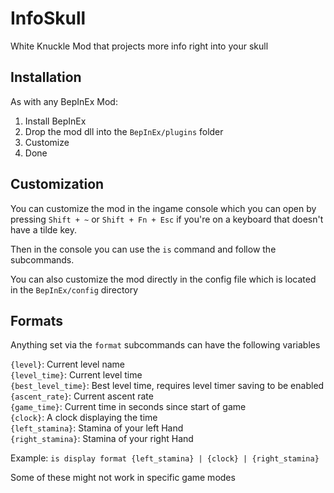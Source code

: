 ﻿# InfoSkull
White Knuckle Mod that projects more info right into your skull

## Installation
As with any BepInEx Mod:
1. Install BepInEx
2. Drop the mod dll into the `BepInEx/plugins` folder
3. Customize
4. Done

## Customization
You can customize the mod in the ingame console which you can open by pressing `Shift + ~` 
or `Shift + Fn + Esc` if you're on a keyboard that doesn't have a tilde key.

Then in the console you can use the `is` command and follow the subcommands.

You can also customize the mod directly in the config file which is located in the `BepInEx/config` directory

## Formats
Anything set via the `format` subcommands can have the following variables

`{level}`: Current level name\
`{level_time}`: Current level time\
`{best_level_time}`: Best level time, requires level timer saving to be enabled\
`{ascent_rate}`: Current ascent rate\
`{game_time}`: Current time in seconds since start of game\
`{clock}`: A clock displaying the time\
`{left_stamina}`: Stamina of your left Hand\
`{right_stamina}`: Stamina of your right Hand

Example: `is display format {left_stamina} | {clock} | {right_stamina}`

Some of these might not work in specific game modes
